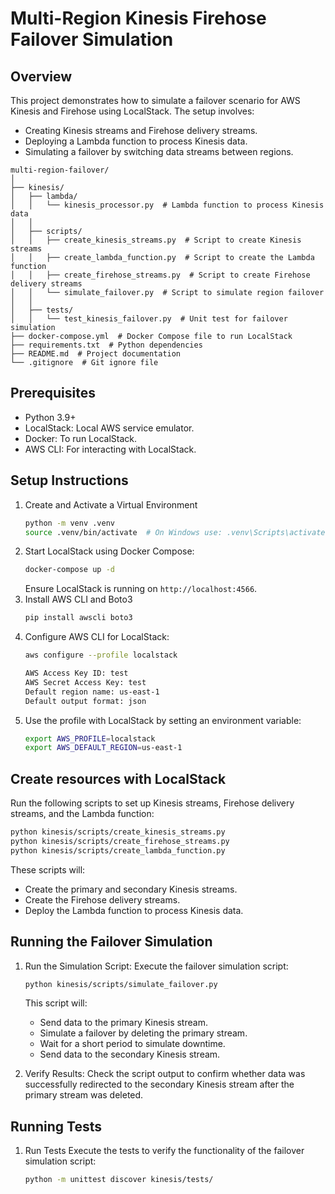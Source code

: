 # Multi-Region Kinesis Firehose Failover Simulation

## Overview
This project demonstrates how to simulate a failover scenario for AWS Kinesis and Firehose using LocalStack. The setup involves:

- Creating Kinesis streams and Firehose delivery streams.
- Deploying a Lambda function to process Kinesis data.
- Simulating a failover by switching data streams between regions.

```
multi-region-failover/
│
├── kinesis/
│   ├── lambda/
│   │   └── kinesis_processor.py  # Lambda function to process Kinesis data
│   │
│   ├── scripts/
│   │   ├── create_kinesis_streams.py  # Script to create Kinesis streams
│   │   ├── create_lambda_function.py  # Script to create the Lambda function
│   │   ├── create_firehose_streams.py  # Script to create Firehose delivery streams
│   │   └── simulate_failover.py  # Script to simulate region failover
│   │
│   ├── tests/
│   │   └── test_kinesis_failover.py  # Unit test for failover simulation
├── docker-compose.yml  # Docker Compose file to run LocalStack
├── requirements.txt  # Python dependencies
├── README.md  # Project documentation
└── .gitignore  # Git ignore file
```

## Prerequisites
- Python 3.9+
- LocalStack: Local AWS service emulator.
- Docker: To run LocalStack.
- AWS CLI: For interacting with LocalStack.

## Setup Instructions

1. Create and Activate a Virtual Environment
   ```sh
   python -m venv .venv
   source .venv/bin/activate  # On Windows use: .venv\Scripts\activate
   ```
2. Start LocalStack using Docker Compose:
   ```sh
   docker-compose up -d
   ```
   Ensure LocalStack is running on `http://localhost:4566`.
3. Install AWS CLI and Boto3
   ```sh
   pip install awscli boto3
   ```
4. Configure AWS CLI for LocalStack:
   ```sh
   aws configure --profile localstack
   ```
   ```sh
   AWS Access Key ID: test
   AWS Secret Access Key: test
   Default region name: us-east-1
   Default output format: json
   ```
5. Use the profile with LocalStack by setting an environment variable:
   ```sh
   export AWS_PROFILE=localstack
   export AWS_DEFAULT_REGION=us-east-1
   ```

## Create resources with LocalStack
Run the following scripts to set up Kinesis streams, Firehose delivery streams, and the Lambda function:
```sh
python kinesis/scripts/create_kinesis_streams.py
python kinesis/scripts/create_firehose_streams.py
python kinesis/scripts/create_lambda_function.py
```

These scripts will:
- Create the primary and secondary Kinesis streams.
- Create the Firehose delivery streams.
- Deploy the Lambda function to process Kinesis data.

## Running the Failover Simulation

1. Run the Simulation Script:
   Execute the failover simulation script:
   ```sh
   python kinesis/scripts/simulate_failover.py
   ```
   This script will:

   - Send data to the primary Kinesis stream.
   - Simulate a failover by deleting the primary stream.
   - Wait for a short period to simulate downtime.
   - Send data to the secondary Kinesis stream. 

2. Verify Results:
   Check the script output to confirm whether data was successfully redirected to the secondary Kinesis stream after the primary stream was deleted.

## Running Tests
1. Run Tests
   Execute the tests to verify the functionality of the failover simulation script:
   ```sh
   python -m unittest discover kinesis/tests/
   ```
